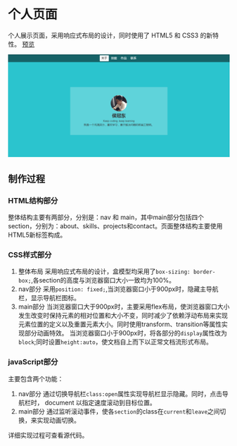 
# 个人页面

个人展示页面，采用响应式布局的设计，同时使用了 HTML5 和 CSS3 的新特性。
[预览](https://gordon8.github.io/project/resume)

![截图](img/screenshot.png)

## 制作过程

### HTML结构部分

整体结构主要有两部分，分别是：nav 和 main，其中main部分包括四个section，分别为：about、skills、projects和contact。页面整体结构主要使用HTML5新标签构成。

### CSS样式部分

1. 整体布局
   采用响应式布局的设计，盒模型均采用了```box-sizing: border-box;```,各section的高度与浏览器窗口大小一致均为100%。
2. nav部分
   采用```position: fixed;```,当浏览器窗口小于900px时，隐藏主导航栏，显示导航栏图标。
3. main部分
   当浏览器窗口大于900px时，主要采用flex布局，使浏览器窗口大小发生改变时保持元素的相对位置和大小不变，同时减少了依赖浮动布局来实现元素位置的定义以及重置元素大小。同时使用transform、transition等属性实现部分动画特效。
   当浏览器窗口小于900px时，将各部分的```display```属性改为```block```;同时设置```height:auto```，使文档自上而下以正常文档流形式布局。

### javaScript部分

主要包含两个功能：

1. nav部分
   通过切换导航栏```class:open```属性实现导航栏显示隐藏。同时，点击导航栏时， document 以指定速度滚动到目标位置。
2. main部分
   通过监听滚动事件，使各```section```的class在```current```和```leave```之间切换，来实现动画切换。

详细实现过程可查看源代码。


